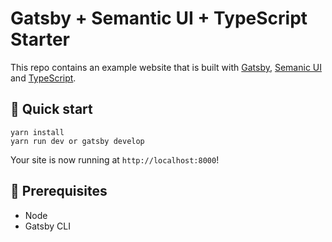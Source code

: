 # Gatsby + Semantic UI + TypeScript Starter

This repo contains an example website that is built with [Gatsby](https://www.gatsbyjs.org/), [Semanic UI](https://react.semantic-ui.com/) and [TypeScript](https://www.typescriptlang.org/).

## :rocket: Quick start

  ```shell
  yarn install
  yarn run dev or gatsby develop
  ```

  Your site is now running at `http://localhost:8000`!

## :wrench: Prerequisites

- Node
- Gatsby CLI